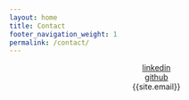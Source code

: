 ```yaml
---
layout: home
title: Contact
footer_navigation_weight: 1
permalink: /contact/
---
```

<div class="text-section">
<ul style="list-style:none; text-align: center">
  <li><a href = https://linkedin.com/in/{{site.linkedin_username}}> linkedin </a></li>
  <li><a href = https://github.com/{{site.github_username}}> github </a></li>
  <li>{{site.email}}</li>
</ul>
</div>
